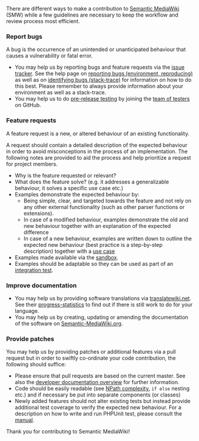 <!-- Note that the headers in this file are being linked to via bitly.com. In case the headers change these links must be changed, too. Just ping kghbln on changes. -->
There are different ways to make a contribution to [Semantic MediaWiki][smw] (SMW) while a few guidelines are necessary to keep the workflow and review process most efficient.

### Report bugs

A bug is the occurrence of an unintended or unanticipated behaviour that causes a vulnerability or fatal error.

* You may help us by reporting bugs and feature requests via the [issue tracker][smw-issues]. See the help page on [reporting bugs (environment, reproducing)][smw-bugs1] as well as on [identifying bugs (stack-trace)][smw-bugs2] for information on how to do this best. Please remember to always provide information about your environment as well as a stack-trace.
* You may help us to do [pre-release testing][smw-testing] by joining the [team of testers][smw-testers] on GitHub.

### Feature requests

A feature request is a new, or altered behaviour of an existing functionality.

A request should contain a detailed description of the expected behaviour in order to avoid misconceptions in the process of an implementation. The following notes are provided to aid the process and help prioritize a request for project members.

* Why is the feature requested or relevant?
* What does the feature solve? (e.g. it addresses a generalizable behaviour, it solves a specific use case etc.)
* Examples demonstrate the expected behaviour by:
  * Being simple, clear, and targeted towards the feature and not rely on any other external functionality (such as other parser functions or extensions).
  * In case of a modified behaviour, examples demonstrate the old and new behaviour together with an explanation of the expected difference
  * In case of a new behaviour, examples are written down to outline the expected new behaviour (best practice is a step-by-step description) together with a [use case](https://en.wikipedia.org/wiki/Use_case)
* Examples made available via the [sandbox](https://sandbox.semantic-mediawiki.org).
* Examples should be adaptable so they can be used as part of an [integration test](https://www.semantic-mediawiki.org/wiki/Help:Integration_tests).
 
### Improve documentation

* You may help us by providing software translations via [translatewiki.net][twn]. See their [progress-statistics][twn-smw] to find out if there is still work to do for your language.
* You may help us by creating, updating or amending the documentation of the software on [Semantic-MediaWiki.org][smw].

### Provide patches

You may help us by providing patches or additional features via a pull request but in order to swiftly co-ordinate your code contribution, the following should suffice:

* Please ensure that pull requests are based on the current master. See also the [developer documentation overview][smw-ddo] for further information.
* Code should be easily readable (see [NPath complexity][smw-npath], `if else` nesting etc.) and if necessary be put into separate components (or classes)
* Newly added features should not alter existing tests but instead provide additional test coverage to verify the expected new behaviour. For a description on how to write and run PHPUnit test, please consult the [manual][mw-testing].

Thank you for contributing to Semantic MediaWiki!

[smw]: https://github.com/SemanticMediaWiki/SemanticMediaWiki
[smw-issues]: https://github.com/SemanticMediaWiki/SemanticMediaWiki/issues
[smw-bugs1]: https://www.semantic-mediawiki.org/wiki/Help:Reporting_bugs
[smw-bugs2]: https://www.semantic-mediawiki.org/wiki/Help:Identifying_bugs
[smw-testing]: https://www.semantic-mediawiki.org/wiki/Help:Reporting_bugs#Pre-release_testing
[smw-testers]: https://github.com/orgs/SemanticMediaWiki/teams/testers
[twn]: https://translatewiki.net/
[twn-smw]: https://translatewiki.net/w/i.php?title=Special%3AMessageGroupStats&x=D&group=ext-semanticmediawiki&suppressempty=1
[smw-ddo]: https://github.com/SemanticMediaWiki/SemanticMediaWiki/blob/master/docs/technical/README.md
[mw-testing]: https://www.mediawiki.org/wiki/Manual:PHP_unit_testing
[smw-npath]: https://www.semantic-mediawiki.org/wiki/Code_coverage#NPath_complexity
